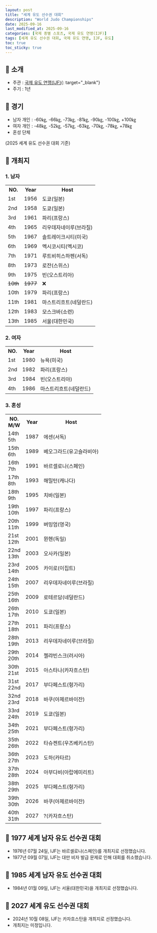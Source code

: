 ```yaml
---
layout: post
title: "세계 유도 선수권 대회"
description: "World Judo Championships"
date: 2025-09-16
last_modified_at: 2025-09-16
categories: [국제 종별 스포츠, 국제 유도 연맹(IJF)]
tags: [세계 유도 선수권 대회, 국제 유도 연맹, IJF, 유도]
toc: true
toc_sticky: true
---
```

## 📜 소개
* 주관 : [국제 유도 연맹(IJF)](https://www.ijf.org/){: target="_blank"}
* 주기 : 1년

## 📜 경기
* 남자 개인 : -60㎏, -66㎏, -73㎏, -81㎏, -90㎏, -100㎏, +100㎏
* 여자 개인 : -48㎏, -52㎏, -57㎏, -63㎏, -70㎏, -78㎏, +78㎏
* 혼성 단체

(2025 세계 유도 선수권 대회 기준)

## 📜 개최지
### 1. 남자

<html>

<head>
    <meta charset="UTF-8">
</head>

<body>
    <table>
        <tr class="header-row">
            <th class="col-no">NO.</th>
            <th class="col-year">Year</th>
            <th class="col-host">Host</th>
        </tr>
        <tr>
            <td>1st</td>
            <td>1956</td>
            <td>도쿄(일본)</td>
        </tr>
        <tr>
            <td>2nd</td>
            <td>1958</td>
            <td>도쿄(일본)</td>
        </tr>
        <tr>
            <td>3rd</td>
            <td>1961</td>
            <td>파리(프랑스)</td>
        </tr>
        <tr>
            <td>4th</td>
            <td>1965</td>
            <td>리우데자네이루(브라질)</td>
        </tr>
        <tr>
            <td>5th</td>
            <td>1967</td>
            <td>솔트레이크시티(미국)</td>
        </tr>
        <tr>
            <td>6th</td>
            <td>1969</td>
            <td>멕시코시티(멕시코)</td>
        </tr>
        <tr>
            <td>7th</td>
            <td>1971</td>
            <td>루트비히스하펜(서독)</td>
        </tr>
        <tr>
            <td>8th</td>
            <td>1973</td>
            <td>로잔(스위스)</td>
        </tr>
        <tr>
            <td>9th</td>
            <td>1975</td>
            <td>빈(오스트리아)</td>
        </tr>
        <tr>
            <td><del>10th</del></td>
            <td><del>1977</del></td>
            <td>❌</td>
        </tr>
        <tr>
            <td>10th</td>
            <td>1979</td>
            <td>파리(프랑스)</td>
        </tr>
        <tr>
            <td>11th</td>
            <td>1981</td>
            <td>마스트리흐트(네덜란드)</td>
        </tr>
        <tr>
            <td>12th</td>
            <td>1983</td>
            <td>모스크바(소련)</td>
        </tr>
        <tr>
            <td><span class="korea-host">13th</span></td>
            <td><span class="korea-host">1985</span></td>
            <td><span class="korea-host">서울(대한민국)</span></td>
        </tr>
    </table>
</body>

</html>

### 2. 여자

<html>

<head>
    <meta charset="UTF-8">
</head>

<body>
    <table>
        <tr class="header-row">
            <th class="col-no">NO.</th>
            <th class="col-year">Year</th>
            <th class="col-host">Host</th>
        </tr>
        <tr>
            <td>1st</td>
            <td>1980</td>
            <td>뉴욕(미국)</td>
        </tr>
        <tr>
            <td>2nd</td>
            <td>1982</td>
            <td>파리(프랑스)</td>
        </tr>
        <tr>
            <td>3rd</td>
            <td>1984</td>
            <td>빈(오스트리아)</td>
        </tr>
        <tr>
            <td>4th</td>
            <td>1986</td>
            <td>마스트리흐트(네덜란드)</td>
        </tr>
    </table>
</body>

</html>

### 3. 혼성

<html>

<head>
    <meta charset="UTF-8">
</head>

<body>
    <table>
        <tr class="header-row">
            <th class="col-no">NO.<br>M/W</th>
            <th class="col-year">Year</th>
            <th class="col-host">Host</th>
        </tr>
        <tr>
            <td>14th<br>5th</td>
            <td>1987</td>
            <td>에센(서독)</td>
        </tr>
        <tr>
            <td>15th<br>6th</td>
            <td>1989</td>
            <td>베오그라드(유고슬라비아)</td>
        </tr>
        <tr>
            <td>16th<br>7th</td>
            <td>1991</td>
            <td>바르셀로나(스페인)</td>
        </tr>
        <tr>
            <td>17th<br>8th</td>
            <td>1993</td>
            <td>해밀턴(캐나다)</td>
        </tr>
        <tr>
            <td>18th<br>9th</td>
            <td>1995</td>
            <td>치바(일본)</td>
        </tr>
        <tr>
            <td>19th<br>10th</td>
            <td>1997</td>
            <td>파리(프랑스)</td>
        </tr>
        <tr>
            <td>20th<br>11th</td>
            <td>1999</td>
            <td>버밍엄(영국)</td>
        </tr>
        <tr>
            <td>21st<br>12th</td>
            <td>2001</td>
            <td>뮌헨(독일)</td>
        </tr>
        <tr>
            <td>22nd<br>13th</td>
            <td>2003</td>
            <td>오사카(일본)</td>
        </tr>
        <tr>
            <td>23rd<br>14th</td>
            <td>2005</td>
            <td>카이로(이집트)</td>
        </tr>
        <tr>
            <td>24th<br>15th</td>
            <td>2007</td>
            <td>리우데자네이루(브라질)</td>
        </tr>
        <tr>
            <td>25th<br>16th</td>
            <td>2009</td>
            <td>로테르담(네덜란드)</td>
        </tr>
        <tr>
            <td>26th<br>17th</td>
            <td>2010</td>
            <td>도쿄(일본)</td>
        </tr>
        <tr>
            <td>27th<br>18th</td>
            <td>2011</td>
            <td>파리(프랑스)</td>
        </tr>
        <tr>
            <td>28th<br>19th</td>
            <td>2013</td>
            <td>리우데자네이루(브라질)</td>
        </tr>
        <tr>
            <td>29th<br>20th</td>
            <td>2014</td>
            <td>첼랴빈스크(러시아)</td>
        </tr>
        <tr>
            <td>30th<br>21st</td>
            <td>2015</td>
            <td>아스타나(카자흐스탄)</td>
        </tr>
        <tr>
            <td>31st<br>22nd</td>
            <td>2017</td>
            <td>부다페스트(헝가리)</td>
        </tr>
        <tr>
            <td>32nd<br>23rd</td>
            <td>2018</td>
            <td>바쿠(아제르바이잔)</td>
        </tr>
        <tr>
            <td>33rd<br>24th</td>
            <td>2019</td>
            <td>도쿄(일본)</td>
        </tr>
        <tr>
            <td>34th<br>25th</td>
            <td>2021</td>
            <td>부다페스트(헝가리)</td>
        </tr>
        <tr>
            <td>35th<br>26th</td>
            <td>2022</td>
            <td>타슈켄트(우즈베키스탄)</td>
        </tr>
        <tr>
            <td>36th<br>27th</td>
            <td>2023</td>
            <td>도하(카타르)</td>
        </tr>
        <tr>
            <td>37th<br>28th</td>
            <td>2024</td>
            <td>아부다비(아랍에미리트)</td>
        </tr>
        <tr>
            <td>38th<br>29th</td>
            <td>2025</td>
            <td>부다페스트(헝가리)</td>
        </tr>
        <tr>
            <td>39th<br>30th</td>
            <td>2026</td>
            <td>바쿠(아제르바이잔)</td>
        </tr>
        <tr>
            <td>40th<br>31th</td>
            <td>2027</td>
            <td>?(카자흐스탄)</td>
        </tr>
    </table>
</body>

</html>

## 📜 1977 세계 남자 유도 선수권 대회
* 1976년 07월 24일, IJF는 바르셀로나(스페인)를 개최지로 선정했습니다.
* 1977년 09월 07일, IJF는 대만 비자 발급 문제로 인해 대회를 취소했습니다.

## 📜 1985 세계 남자 유도 선수권 대회
* 1984년 01월 09일, IJF는 <span class="korea-host">서울(대한민국)</span>을 개최지로 선정했습니다.

## 📜 2027 세계 유도 선수권 대회
* 2024년 10월 08일, IJF는 <span class="foreign-host">카자흐스탄</span>을 개최지로 선정했습니다.
* 개최지는 미정입니다.
